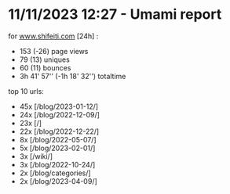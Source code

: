 # 11/11/2023 12:27 - Umami report
for www.shifeiti.com [24h] :

 - 153 (-26) page views
 - 79 (13) uniques
 - 60 (11) bounces
 - 3h 41' 57'' (-1h 18' 32'') totaltime


top 10 urls:
 - 45x [/blog/2023-01-12/]
 - 24x [/blog/2022-12-09/]
 - 23x [/]
 - 22x [/blog/2022-12-22/]
 - 8x [/blog/2022-05-07/]
 - 5x [/blog/2023-02-01/]
 - 3x [/wiki/]
 - 3x [/blog/2022-10-24/]
 - 2x [/blog/categories/]
 - 2x [/blog/2023-04-09/]


